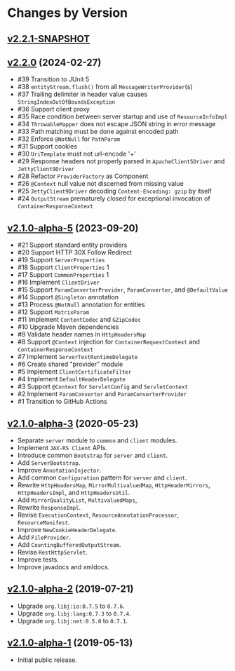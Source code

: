 # Changes by Version

## [v2.2.1-SNAPSHOT](https://github.com/libj/util/compare/2ce9cd782d9c88e4513996afa7be5ce310caefe8..HEAD)

## [v2.2.0](https://github.com/libj/util/compare/e2bc2a31383386a25a6405752383f6af51a3b0e6..2ce9cd782d9c88e4513996afa7be5ce310caefe8) (2024-02-27)
* #39 Transition to JUnit 5
* #38 `entityStream.flush()` from all `MessageWriterProvider`(s)
* #37 Trailing delimiter in header value causes `StringIndexOutOfBoundsException`
* #36 Support client proxy
* #35 Race condition between server startup and use of `ResourceInfoImpl`
* #34 `ThrowableMapper` does not escape JSON string in error message
* #33 Path matching must be done against encoded path
* #32 Enforce `@NotNull` for `PathParam`
* #31 Support cookies
* #30 `UriTemplate` must not url-encode '+'
* #29 Response headers not properly parsed in `ApacheClient5Driver` and `JettyClient9Driver`
* #28 Refactor `ProviderFactory` as Component
* #26 `@Context` null value not discerned from missing value
* #25 `JettyClient9Driver` decoding `Content-Encoding: gzip` by itself
* #24 `OutputStream` prematurely closed for exceptional invocation of `ContainerResponseContext`

## [v2.1.0-alpha-5](https://github.com/jetrs/jetrs/compare/3412e736ddd8975fbb582c486a9fcf2652bfdcb1..e2bc2a31383386a25a6405752383f6af51a3b0e6) (2023-09-20)
* #21 Support standard entity providers
* #20 Support HTTP 30X Follow Redirect
* #19 Support `ServerProperties`
* #18 Support `ClientProperties` 1
* #17 Support `CommonProperties` 1
* #16 Implement `ClientDriver`
* #15 Support `ParamConverterProvider`, `ParamConverter`, and `@DefaultValue`
* #14 Support `@Singleton` annotation
* #13 Process `@NotNull` annotation for entities
* #12 Support `MatrixParam`
* #11 Implement `ContentCodec` and `GZipCodec`
* #10 Upgrade Maven dependencies
* #9 Validate header names in `HttpHeadersMap`
* #8 Support `@Context` injection for `ContainerRequestContext` and `ContainerResponseContext`
* #7 Implement `ServerTestRuntimeDelegate`
* #6 Create shared \"provider\" module
* #5 Implement `ClientCertificateFilter`
* #4 Implement `DefaultHeaderDelegate`
* #3 Support `@Context` for `ServletConfig` and `ServletContext`
* #2 Implement `ParamConverter` and `ParamConverterProvider`
* #1 Transition to GitHub Actions

## [v2.1.0-alpha-3](https://github.com/jetrs/jetrs/compare/81057d19ba20886fece1f820c1d6b72dfe7ec623..3412e736ddd8975fbb582c486a9fcf2652bfdcb1) (2020-05-23)
* Separate `server` module to `common` and `client` modules.
* Implement `JAX-RS Client` APIs.
* Introduce common `Bootstrap` for `server` and `client`.
* Add `ServerBootstrap`.
* Improve `AnnotationInjector`.
* Add common `Configuration` pattern for `server` and `client`.
* Rewrite `HttpHeadersMap`, `MirrorMultivaluedMap`, `HttpHeaderMirrors`, `HttpHeadersImpl`, and `HttpHeadersUtil`.
* Add `MirrorQualityList`, `MultivaluedMaps`,
* Rewrite `ResponseImpl`.
* Revise `ExecutionContext`, `ResourceAnnotationProcessor`, `ResourceManifest`.
* Improve `NewCookieHeaderDelegate`.
* Add `FileProvider`.
* Add `CountingBufferedOutputStream`.
* Revise `RestHttpServlet`.
* Improve tests.
* Improve javadocs and xmldocs.

## [v2.1.0-alpha-2](https://github.com/jetrs/jetrs/compare/f7dde254b8fa906ee4e6b8c3e620690294546cb6..81057d19ba20886fece1f820c1d6b72dfe7ec623) (2019-07-21)
* Upgrade `org.libj:io:0.7.5` to `0.7.6`.
* Upgrade `org.libj:lang:0.7.3` to `0.7.4`.
* Upgrade `org.libj:net:0.5.0` to `0.7.1`.

## [v2.1.0-alpha-1](https://github.com/entinae/pom/compare/648748e15265c4c079e496b2f0caf2337f091cec..f7dde254b8fa906ee4e6b8c3e620690294546cb6) (2019-05-13)
* Initial public release.
